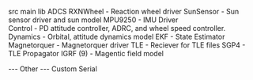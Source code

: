 src
    main
lib
    ADCS
        RXNWheel
            - Reaction wheel driver
        SunSensor
            - Sun sensor driver and sun model
        MPU9250
            - IMU Driver  
        Control
            -  PD attitude controller, ADRC, and wheel speed controller.
        Dynamics
            - Orbital, attitude dynamics model
        EKF
            - State Estimator
        Magnetorquer
            - Magnetorquer driver
        TLE
            - Reciever for TLE files
        SGP4
            - TLE Propagator
        IGRF (9)
            - Magentic field model


--- Other ---
Custom Serial
